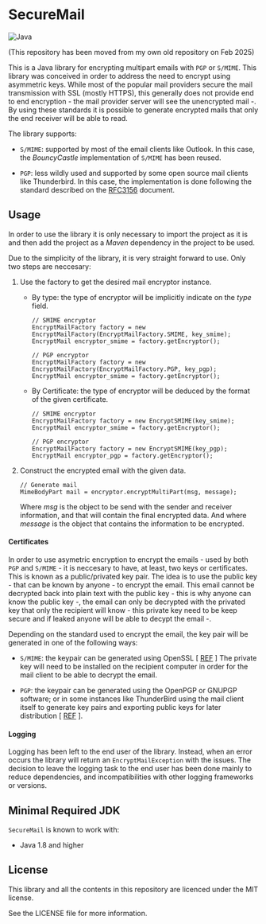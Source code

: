 # SecureMail
![Java](https://img.shields.io/badge/java-%23ED8B00.svg?style=for-the-badge&logo=openjdk&logoColor=white)

(This repository has been moved from my own old repository on Feb 2025)

This is a Java library for encrypting multipart emails with `PGP` or `S/MIME`. This library was conceived in order to 
address the need to encrypt using asymmetric keys. While most of the popular mail providers secure 
the mail transmission with SSL (mostly HTTPS), this generally does not provide end to end encryption - the mail provider
server will see the unencrypted mail -. By using these standards it is possible to generate encrypted mails that only 
the end receiver will be able to read.

The library supports:

- `S/MIME`: supported by most of the email clients like Outlook. 
In this case, the _BouncyCastle_ implementation of `S/MIME` has been reused.

- `PGP`: less wildly used and supported by some open source mail clients like Thunderbird. In this case, the implementation is done following the 
standard described on the [RFC3156](https://tools.ietf.org/html/rfc3156) document.

## Usage
In order to use the library it is only necessary to import the project as it is and then add the project as a _Maven_ 
dependency in the project to be used.

Due to the simplicity of the library, it is very straight forward to use. Only two steps are neccesary:

1. Use the factory to get the desired mail encryptor instance. 
    - By type: the type of encryptor will be implicitly indicate on the _type_ field.
        ```
        // SMIME encryptor
        EncryptMailFactory factory = new EncryptMailFactory(EncryptMailFactory.SMIME, key_smime);
        EncryptMail encryptor_smime = factory.getEncryptor();
      
        // PGP encryptor
        EncryptMailFactory factory = new EncryptMailFactory(EncryptMailFactory.PGP, key_pgp);
        EncryptMail encryptor_smime = factory.getEncryptor();
        ```
    
    - By Certificate: the type of encryptor will be deduced by the format of the given certificate.
        ```
        // SMIME encryptor
        EncryptMailFactory factory = new EncryptSMIME(key_smime);
        EncryptMail encryptor_smime = factory.getEncryptor();
      
        // PGP encryptor
        EncryptMailFactory factory = new EncryptSMIME(key_pgp); 
        EncryptMail encryptor_pgp = factory.getEncryptor(); 
        ```

2. Construct the encrypted email with the given data.
    ``` 
    // Generate mail
    MimeBodyPart mail = encryptor.encryptMultiPart(msg, message);        
    ```
    Where _msg_ is the object to be send with the sender and receiver information, and that will contain the final
    encrypted data.
    And where _message_ is the object that contains the information to be encrypted.
    
    
#### Certificates

In order to use asymetric encryption to encrypt the emails - used by both `PGP` and `S/MIME` - it is neccesary to have,
at least, two keys or certificates. This is known as a public/privated key pair. The idea is to use the public key - that
can be known by anyone - to encrypt the email. This email cannot be decrypted back into plain text with the public
key - this is why anyone can know the public key -, the email can only be decrypted with the privated key that only
the recipient will know - this private key need to be keep secure and if leaked anyone will be able to decypt the email -.


Depending on the standard used to encrypt the email, the key pair will be generated in one of the following ways:


- `S/MIME`: the keypair can be generated using OpenSSL [ [REF](https://security.stackexchange.com/questions/17583/how-do-i-create-a-valid-email-certificate-for-outlook-s-mime-with-openssl) ]
The private key will need to be installed on the recipient computer in order for the mail client to be able to
decrypt the email.

- `PGP`: the keypair can be generated using the OpenPGP or GNUPGP software; or in some instances like ThunderBird 
using the mail client itself to generate key pairs and exporting public keys for later distribution [ [REF](https://support.mozilla.org/en-US/kb/digitally-signing-and-encrypting-messages) ].



#### Logging
Logging has been left to the end user of the library. Instead, when an error occurs the library will return 
an `EncryptMailException` with the issues. The decision to leave the logging task to the end user has been done
mainly to reduce dependencies, and incompatibilities with other logging frameworks or versions.

## Minimal Required JDK
`SecureMail` is known to work with:

- Java 1.8 and higher
## License

This library and all the contents in this repository are licenced under the MIT license. 

See the LICENSE file for more information.
